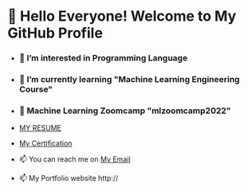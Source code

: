 <!DOCTYPE html>
<html>
     <head>
     <meta charset = "UTF-8"
     <title><h1>👋 Hello Everyone!  Welcome to My GitHub Profile</h1>
     <head>
     
- <h3>👀 I’m interested in Programming Language</h3>

- <h3>🌱 I’m currently learning "Machine Learning Engineering Course"</h3>

- <h3>🌱 Machine Learning Zoomcamp "mlzoomcamp2022"</h3>

- [MY RESUME](https://github.com/jcdumlao14/resume-certification.git)

- [My Certification](https://github.com/jcdumlao14/resume-certification.git)

- 📫 You can reach me on [My Email](jocelyncarmendumlao@gmail.com)

- 📫 My Portfolio website http://</h3>

<!---
jcdumlao14/jcdumlao14 is a ✨ special ✨ repository because its `README.md` (this file) appears on your GitHub profile.
You can click the Preview link to take a look at your changes.
--->

